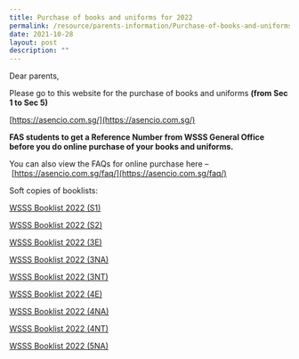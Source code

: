 ```yaml
---
title: Purchase of books and uniforms for 2022
permalink: /resource/parents-information/Purchase-of-books-and-uniforms-for-2022
date: 2021-10-28
layout: post
description: ""
---
```

Dear parents,

Please go to this website for the purchase of books and uniforms **(from Sec 1 to Sec 5)**

[https://asencio.com.sg/](https://asencio.com.sg/)

**FAS students to get a Reference Number from WSSS General Office before you do online purchase of your books and uniforms.**

You can also view the FAQs for online purchase here – [https://asencio.com.sg/faq/](https://asencio.com.sg/faq/)

Soft copies of booklists:

[WSSS Booklist 2022 (S1)](/files/Parents'%20Information/Purchase%20of%20B%20and%20U%20for%202022/West-Spring-Secondary-School-2022-S1.pdf)

[WSSS Booklist 2022 (S2)](/files/Parents'%20Information/Purchase%20of%20B%20and%20U%20for%202022/West-Spring-Secondary-School-2022-S2.pdf)

[WSSS Booklist 2022 (3E)](/files/Parents'%20Information/Purchase%20of%20B%20and%20U%20for%202022/West-Spring-Secondary-School-2022-3E.pdf)

[WSSS Booklist 2022 (3NA)](/files/Parents'%20Information/Purchase%20of%20B%20and%20U%20for%202022/West-Spring-Secondary-School-2022-3NA.pdf)

[WSSS Booklist 2022 (3NT)](/files/Parents'%20Information/Purchase%20of%20B%20and%20U%20for%202022/West-Spring-Secondary-School-2022-3NT.pdf)

[WSSS Booklist 2022 (4E)](/files/Parents'%20Information/Purchase%20of%20B%20and%20U%20for%202022/West-Spring-Secondary-School-2022-4E.pdf)

[WSSS Booklist 2022 (4NA)](/files/Parents'%20Information/Purchase%20of%20B%20and%20U%20for%202022/West-Spring-Secondary-School-2022-4NA.pdf)

[WSSS Booklist 2022 (4NT)](/files/Parents'%20Information/Purchase%20of%20B%20and%20U%20for%202022/West-Spring-Secondary-School-2022-4NT.pdf)

[WSSS Booklist 2022 (5NA)](/files/Parents'%20Information/Purchase%20of%20B%20and%20U%20for%202022/West-Spring-Secondary-School-2022-5NA.pdf)